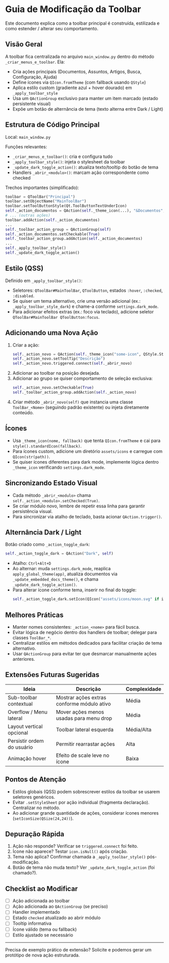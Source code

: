 # Guia de Modificação da Toolbar

Este documento explica como a toolbar principal é construída, estilizada e como estender / alterar seu comportamento.

## Visão Geral
A toolbar fica centralizada no arquivo `main_window.py` dentro do método `_criar_menus_e_toolbar`. Ela:
- Cria ações principais (Documentos, Assuntos, Artigos, Busca, Configuração, Ajuda)
- Define ícones via `QIcon.fromTheme` (com fallback usando `QStyle`)
- Aplica estilo custom (gradiente azul + hover dourado) em `_apply_toolbar_style`
- Usa um `QActionGroup` exclusivo para manter um item marcado (estado persistente visual)
- Expõe um botão de alternância de tema (texto alterna entre Dark / Light)

## Estrutura de Código Principal
Local: `main_window.py`

Funções relevantes:
- `_criar_menus_e_toolbar()`: cria e configura tudo
- `_apply_toolbar_style()`: injeta o stylesheet da toolbar
- `_update_dark_toggle_action()`: atualiza texto/tooltip do botão de tema
- Handlers `_abrir_<modulo>()`: marcam ação correspondente como checked

Trechos importantes (simplificado):
```python
toolbar = QToolBar("Principal")
toolbar.setObjectName("MainToolBar")
toolbar.setToolButtonStyle(Qt.ToolButtonTextUnderIcon)
self._action_documentos = QAction(self._theme_icon(...), "&Documentos", self)
# ... (outras ações)
toolbar.addAction(self._action_documentos)
...
self._toolbar_action_group = QActionGroup(self)
self._action_documentos.setCheckable(True)
self._toolbar_action_group.addAction(self._action_documentos)
...
self._apply_toolbar_style()
self._update_dark_toggle_action()
```

## Estilo (QSS)
Definido em `_apply_toolbar_style()`:
- Seletores: `QToolBar#MainToolBar`, `QToolButton`, estados `:hover`, `:checked`, `:disabled`.
- Se quiser um tema alternativo, crie uma versão adicional (ex.: `_apply_toolbar_style_dark`) e chame-a conforme `settings.dark_mode`.
- Para adicionar efeitos extras (ex.: foco via teclado), adicione seletor `QToolBar#MainToolBar QToolButton:focus`.

## Adicionando uma Nova Ação
1. Criar a ação:
	```python
	self._action_novo = QAction(self._theme_icon("some-icon", QStyle.StandardPixmap.SP_FileIcon), "&Novo", self)
	self._action_novo.setToolTip("Descrição")
	self._action_novo.triggered.connect(self._abrir_novo)
	```
2. Adicionar ao toolbar na posição desejada.
3. Adicionar ao grupo se quiser comportamento de seleção exclusiva:
	```python
	self._action_novo.setCheckable(True)
	self._toolbar_action_group.addAction(self._action_novo)
	```
4. Criar método `_abrir_novo(self)` que instancia uma classe `ToolBar_<Nome>` (seguindo padrão existente) ou injeta diretamente conteúdo.

## Ícones
- Usa `_theme_icon(nome, fallback)` que tenta `QIcon.fromTheme` e cai para `style().standardIcon(fallback)`.
- Para ícones custom, adicione um diretório `assets/icons` e carregue com `QIcon(str(path))`.
- Se quiser ícones diferentes para dark mode, implemente lógica dentro `_theme_icon` verificando `settings.dark_mode`.

## Sincronizando Estado Visual
- Cada método `_abrir_<modulo>` chama `self._action_<modulo>.setChecked(True)`.
- Se criar módulo novo, lembre de repetir essa linha para garantir persistência visual.
- Para sincronizar via atalho de teclado, basta acionar `QAction.trigger()`.

## Alternância Dark / Light
Botão criado como `_action_toggle_dark`:
```python
self._action_toggle_dark = QAction("Dark", self)
```
- Atalho: `Ctrl+Alt+D`
- Ao alternar: muda `settings.dark_mode`, reaplica `apply_global_theme(app)`, atualiza documentos via `_update_embedded_docs_theme()`, e chama `_update_dark_toggle_action()`.
- Para alterar ícone conforme tema, inserir no final do toggle:
  ```python
  self._action_toggle_dark.setIcon(QIcon("assets/icons/moon.svg" if is_dark else "assets/icons/sun.svg"))
  ```

## Melhores Práticas
- Manter nomes consistentes: `_action_<nome>` para fácil busca.
- Evitar lógica de negócio dentro dos handlers de toolbar; delegar para classes `ToolBar_*`.
- Centralizar estilos em métodos dedicados para facilitar criação de tema alternativo.
- Usar `QActionGroup` para evitar ter que desmarcar manualmente ações anteriores.

## Extensões Futuras Sugeridas
| Ideia | Descrição | Complexidade |
|-------|-----------|--------------|
| Sub-toolbar contextual | Mostrar ações extras conforme módulo ativo | Média |
| Overflow / Menu lateral | Mover ações menos usadas para menu drop | Média |
| Layout vertical opcional | Toolbar lateral esquerda | Média/Alta |
| Persistir ordem do usuário | Permitir rearrastar ações | Alta |
| Animação hover | Efeito de scale leve no ícone | Baixa |

## Pontos de Atenção
- Estilos globais (QSS) podem sobrescrever estilos da toolbar se usarem seletores genéricos.
- Evitar `.setStyleSheet` por ação individual (fragmenta declaração). Centralizar no método.
- Ao adicionar grande quantidade de ações, considerar ícones menores (`setIconSize(QSize(24,24))`).

## Depuração Rápida
1. Ação não responde? Verificar se `triggered.connect` foi feito.
2. Ícone não aparece? Testar `icon.isNull()` após criação.
3. Tema não aplica? Confirmar chamada a `_apply_toolbar_style()` pós-modificação.
4. Botão de tema não muda texto? Ver `_update_dark_toggle_action` (foi chamado?).

## Checklist ao Modificar
- [ ] Ação adicionada ao toolbar
- [ ] Ação adicionada ao `QActionGroup` (se preciso)
- [ ] Handler implementado
- [ ] Estado `checked` atualizado ao abrir módulo
- [ ] Tooltip informativa
- [ ] Ícone válido (tema ou fallback)
- [ ] Estilo ajustado se necessário

---
Precisa de exemplo prático de extensão? Solicite e podemos gerar um protótipo de nova ação estruturada.
